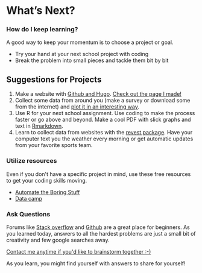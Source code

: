 # What’s Next?

### How do I keep learning?

A good way to keep your momentum is to choose a project or goal.
* Try your hand at your next school project with coding
* Break the problem into small pieces and tackle them bit by bit

## Suggestions for Projects

1. Make a website with [Github and Hugo](https://gohugo.io). [Check out the page I made!](https://alburycatalina.github.io/me/)
2. Collect some data from around you (make a survey or download some from the internet) and [plot it in an interesting way](https://www.r-graph-gallery.com). 
3. Use R for your next school assignment. Use coding to make the process faster or go above and beyond. Make a cool PDF with slick graphs and text in [Rmarkdown](https://rmarkdown.rstudio.com).
4. Learn to collect data from websites with the [revest package](https://blog.rstudio.com/2014/11/24/rvest-easy-web-scraping-with-r/). Have your computer text you the weather every morning or get automatic updates from your favorite sports team.


### Utilize resources

Even if you don't have a specific project in mind, use these free resources to get your coding skills moving. 

* [Automate the Boring Stuff](https://automatetheboringstuff.com)
* [Data camp](https://www.datacamp.com/home)

### Ask Questions

Forums like [Stack overflow](https://stackoverflow.com) and [Github](https://github.com) are a great place for beginners. As you learned today, answers to all the hardest problems are just a small bit of creativity and few google searches away.

[Contact me anytime if you'd like to brainstorm together :-) ](https://alburycatalina.github.io/me/)

As you learn, you might find yourself with answers to share for yourself!
